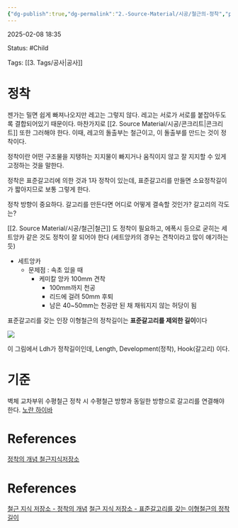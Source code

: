 ```yaml
---
{"dg-publish":true,"dg-permalink":"2.-Source-Material/시공/철근의-정착","permalink":"/2.-Source-Material/시공/철근의-정착/"}
---
```


2025-02-08 18:35

Status: #Child 

Tags: [[3. Tags/공사\|공사]] 

# 정착
젠가는 밀면 쉽게 빠져나오지만 레고는 그렇지 않다. 레고는 서로가 서로를 붙잡아두도록 결합되어있기 때문이다.
마찬가지로 [[2. Source Material/시공/콘크리트\|콘크리트]] 또한 그러해야 한다. 이때, 레고의 돌출부는 철근이고, 이 돌출부를 만드는 것이 정착이다.

정착이란 어떤 구조물을 지탱하는 지지물이 빠지거나 움직이지 않고 잘 지지할 수 있게 고정하는 것을 말한다.

정착은 표준갈고리에 의한 것과 1자 정착이 있는데, 표준갈고리를 만들면 소요정착길이가 짧아지므로 보통 그렇게 한다.

정착 방향이 중요하다. 갈고리를 만든다면 어디로 어떻게 결속할 것인가? 갈고리의 각도는?

[[2. Source Material/시공/철근\|철근]] 도 정착이 필요하고, 에폭시 등으로 굳히는 세트앙카 같은 것도 정착이 잘 되어야 한다 (세트앙카의 경우는 견착이라고 많이 얘기하는 듯)

 - 세트앙카
	 - 문제점 : 속초 있을 때  
		 - 케미칼 앙카 100mm 견착  
			 - 100mm까지 천공  
			 - 리드에 걸려 50mm 후퇴  
			 - 남은 40~50mm는 천공만 된 채 채워지지 않는 허당이 됨

표준갈고리를 갖는 인장 이형철근의 정착길이는 **표준갈고리를 제외한 길이**이다

![](https://i.imgur.com/w4m32V0.png)

이 그림에서 Ldh가 정착길이인데, Length, Development(정착), Hook(갈고리) 이다.

# 기준
벽체 교차부위 수평철근 정착 시 수평철근 방향과 동일한 방향으로 갈고리를 연결해야 한다. [노란 하이바](https://m.blog.naver.com/ggupjil/222480811213?recommendTrackingCode=2) 

# References
[정착의 개념 철근지식저장소](https://next-rebar.tistory.com/15) 
# References
[철근 지식 저장소 - 정착의 개념](https://next-rebar.tistory.com/15) 
[철근 지식 저장소 - 표준갈고리를 갖는 이형철근의 정착길이](https://next-rebar.tistory.com/13) 